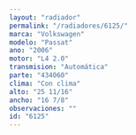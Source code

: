```yaml
---
layout: "radiador"
permalink: "/radiadores/6125/"
marca: "Volkswagen"
modelo: "Passat"
ano: "2006"
motor: "L4 2.0"
transmision: "Automática"
parte: "434060"
clima: "Con clima"
alto: "25 11/16"
ancho: "16 7/8"
observaciones: ""
id: "6125"
---
```


